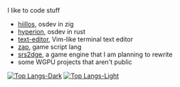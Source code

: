 I like to code stuff

 - [hiillos](https://github.com/xor-bits/hiillos), osdev in zig
 - [hyperion](https://github.com/hyperion-os/hyperion), osdev in rust
 - [text-editor](https://github.com/xor-bits/text-editor), Vim-like terminal text editor
 - [zap](https://github.com/xor-bits/zap), game script lang
 - [srs2dge](https://github.com/xor-bits/srs2dge), a game engine that I am planning to rewrite
 - some WGPU projects that aren't public

[![Top Langs-Dark](https://github-readme-stats.vercel.app/api/top-langs/?username=xor-bits&layout=compact&show_icons=true&theme=dark#gh-dark-mode-only)](https://github.com/xor-bits/github-readme-stats#gh-dark-mode-only)
[![Top Langs-Light](https://github-readme-stats.vercel.app/api/top-langs/?username=xor-bits&layout=compact&show_icons=true&theme=default#gh-light-mode-only)](https://github.com/xor-bits/github-readme-stats#gh-light-mode-only)
